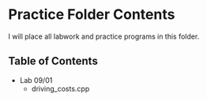 # Practice Folder Contents

I will place all labwork and practice programs in this folder.

## Table of Contents

* Lab 09/01
  * driving_costs.cpp
